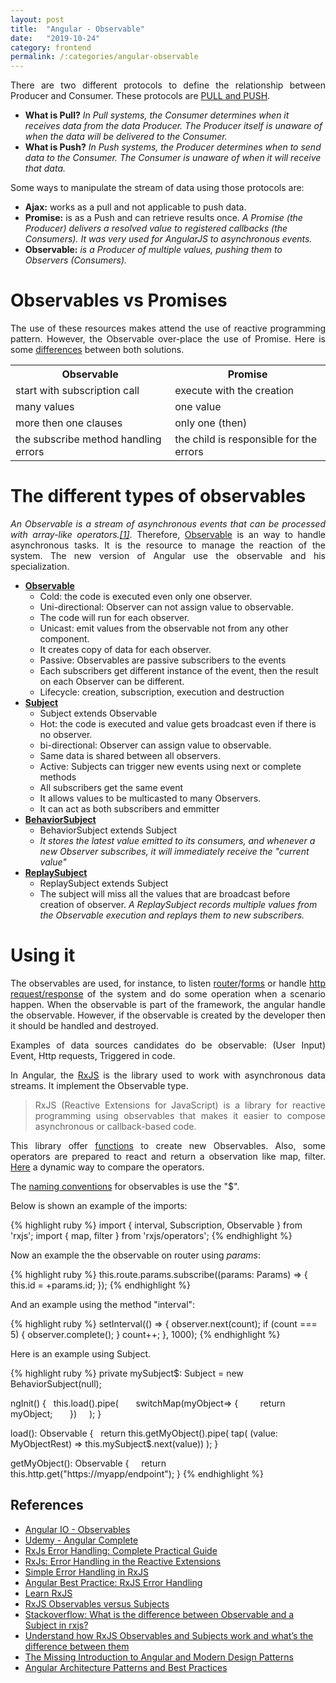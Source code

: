 ```yaml
---
layout: post
title:  "Angular - Observable"
date:   "2019-10-24"
category: frontend
permalink: /:categories/angular-observable
---
```


<p style="text-align: justify;">There are two different protocols to define the relationship between Producer and Consumer. These protocols are <a href="http://reactivex.io/rxjs/manual/overview.html#pull-versus-push">PULL and PUSH</a>. </p>

<ul>
  <li><b>What is Pull?</b> <em>In Pull systems, the Consumer determines when it receives data from the data Producer. The Producer itself is unaware of when the data will be delivered to the Consumer.</em></li>
  <li><b>What is Push?</b><em> In Push systems, the Producer determines when to send data to the Consumer. The Consumer is unaware of when it will receive that data.</em></li>
</ul>

<p>Some ways to manipulate the stream of data using those protocols are:</p>

<ul>
  <li><b>Ajax:</b> works as a pull and not applicable to push data.</li>
  <li><b>Promise:</b> is as a Push and can retrieve results once. <em>A Promise (the Producer) delivers a resolved value to registered callbacks (the Consumers). It was very used for AngularJS to asynchronous events.</em></li>
  <li><b>Observable:</b> <em>is a Producer of multiple values, pushing them to Observers (Consumers). </em>  </li>
</ul>

<h1>Observables vs Promises</h1>

<p style="text-align: justify;">The use of these resources makes attend the use of reactive programming pattern. However, the Observable over-place the use of Promise. Here is some <a href="https://angular.io/guide/comparing-observables#observables-compared-to-promises">differences</a> between both solutions.</p>

<table>
  <tr>
    <th>Observable</th>
    <th>Promise</th>
  </tr>
  <tr>
    <td>start with subscription call</td>
    <td>execute with the creation</td>
  </tr>
  <tr>
    <td>many values</td>
    <td>one value</td>
  </tr>
  <tr>
    <td>more then one clauses</td>
    <td>only one (then)</td>
  </tr>
  <tr>
    <td>the subscribe method handling errors</td>
    <td>the child is responsible for the errors</td>
  </tr>
</table>

<h1>The different types of observables</h1>

<p style="text-align: justify;"><em>An Observable is a stream of asynchronous events that can be processed with array-like operators.<a href="https://medium.com/ngx-rocket/the-missing-introduction-to-angular-and-modern-design-patterns-43e8815c2801">[1]</a></em>. Therefore, <a href="https://angular.io/guide/observables-in-angular#observables-in-angular">Observable</a> is an way to handle asynchronous tasks. It is the resource to manage the reaction of the system. The new version of Angular use the observable and his specialization. </p>

<ul>
  <li><b><a href="http://reactivex.io/rxjs/manual/overview.html#observable">Observable</a></b>
    <ul>
      <li>Cold: the code is executed even only one observer.</li>  
      <li>Uni-directional: Observer can not assign value to observable.</li>
      <li>The code will run for each observer.</li>      
      <li>Unicast: emit values from the observable not from any other component.</li>
      <li>It creates copy of data for each observer.</li>    
      <li>Passive: Observables are passive subscribers to the events</li>
      <li>Each subscribers get different instance of the event, then the result on each Observer can be different.</li>
      <li>Lifecycle: creation, subscription, execution and destruction</li>
    </ul>
  </li>
  <li><b><a href="http://reactivex.io/rxjs/manual/overview.html#subject">Subject</a></b>
    <ul>
      <li>Subject extends Observable</li>
      <li>Hot: the code is executed and value gets broadcast even if there is no observer.</li>
      <li>bi-directional: Observer can assign value to observable.</li>
      <li>Same data is shared between all observers.</li>
      <li>Active: Subjects can trigger new events using next or complete methods</li>      
      <li>All subscribers get the same event</li>
      <li>It allows values to be multicasted to many Observers. </li>
      <li> It can act as both subscribers and emmitter</li>
    </ul>
  </li>
  <li><b><a href="http://reactivex.io/rxjs/manual/overview.html#behaviorsubject">BehaviorSubject</a></b>
    <ul>
      <li>BehaviorSubject extends Subject</li>
      <li><em>It stores the latest value emitted to its consumers, and whenever a new Observer subscribes, it will immediately receive the "current value"</em></li>
    </ul>
  </li>
  <li><b><a href="http://reactivex.io/rxjs/manual/overview.html#replaysubject">ReplaySubject</a></b>
    <ul>
      <li>ReplaySubject extends Subject</li>
      <li>The subject will miss all the values that are broadcast before creation of observer. <em>A ReplaySubject records multiple values from the Observable execution and replays them to new subscribers.</em></li>
    </ul>
  </li>
</ul>

<h1>Using it</h1>

<p style="text-align: justify;">The observables are used, for instance, to listen <a href="https://angular.io/guide/observables-in-angular#router">router</a>/<a href="https://angular.io/guide/observables-in-angular#reactive-forms">forms</a> or handle <a href="https://angular.io/guide/observables-in-angular#http">http request/response</a> of the system and do some operation when a scenario happen. When the observable is part of the framework, the angular handle the observable. However, if the observable is created by the developer then it should be handled and destroyed.</p>

<p style="text-align: justify;">Examples of data sources candidates do be observable: (User Input) Event, Http requests, Triggered in code.</p>

<p style="text-align: justify;">In Angular, the <a href="https://angular.io/guide/rx-library#the-rxjs-library">RxJS</a> is the library used to work with asynchronous data streams. It implement the Observable type.</p>

<blockquote>
<p style="text-align: justify;">RxJS (Reactive Extensions for JavaScript) is a library for reactive programming using observables that makes it easier to compose asynchronous or callback-based code.</p>
</blockquote>

<p style="text-align: justify;">This library offer <a href="https://angular.io/guide/rx-library#observable-creation-functions">functions</a> to create new Observables. Also, some operators are prepared to react and return a observation like map, filter. <a href="https://rxmarbles.com/">Here</a> a dynamic way to compare the operators.</p>

<p>The <a href="https://angular.io/guide/rx-library#naming-conventions-for-observables">naming conventions</a> for observables is use the "$".</p>

Below is shown an example of the imports:

{% highlight ruby %}
import { interval, Subscription, Observable } from 'rxjs';
import { map, filter } from 'rxjs/operators';
{% endhighlight %}

Now an example the the observable on router using <em>params</em>:

{% highlight ruby %}
this.route.params.subscribe((params: Params) => {
    this.id = +params.id;
});
{% endhighlight %}

And an example using the method "interval":

{% highlight ruby %}
setInterval(() => {
    observer.next(count);
    if (count === 5) {
        observer.complete();
    }
    count++;
}, 1000);
{% endhighlight %}

Here is an example using Subject.

{% highlight ruby %}
private mySubject$: Subject<MyObjectRest> = new BehaviorSubject(null);

ngInit() {
  this.load().pipe(
      switchMap(myObject=> {
        return myObject;
      })
    );
}

load(): Observable<MyObjectRest> {
   return this.getMyObject().pipe(
      tap(
        (value: MyObjectRest) => this.mySubject$.next(value))
      );
}

getMyObject(): Observable<MyObjectRest> {
    return this.http.get<MyObjectRest>("https://myapp/endpoint");
}
{% endhighlight %}



<h2>References</h2>
<ul>
  <li><a href="https://angular.io/guide/observables">Angular IO - Observables</a></li>
	<li><a href="https://www.udemy.com/course/the-complete-guide-to-angular-2/learn/lecture/6656450?start=0#overview">Udemy - Angular Complete</a></li>
  <li><a href="https://blog.angular-university.io/rxjs-error-handling/">RxJs Error Handling: Complete Practical Guide</a></li>
  <li><a href="https://xgrommx.github.io/rx-book/content/getting_started_with_rxjs/creating_and_querying_observable_sequences/error_handling.html">RxJs: Error Handling in the Reactive Extensions</a></li>
  <li><a href="https://alligator.io/rxjs/simple-error-handling/l">Simple Error Handling in RxJS</a></li>
  <li><a href="https://www.intertech.com/Blog/angular-best-practice-rxjs-error-handling/">Angular Best Practice: RxJS Error Handling</a></li>
  <li><a href="https://www.learnrxjs.io/">Learn RxJS</a></li>
  <li><a href="https://coryrylan.com/blog/rxjs-observables-versus-subjects">RxJS Observables versus Subjects</a></li>
  <li><a href="https://stackoverflow.com/questions/47537934/what-is-the-difference-between-observable-and-a-subject-in-rxjs">Stackoverflow: What is the difference between Observable and a Subject in rxjs?</a></li>
  <li><a href="https://medium.com/duomly-blockchain-online-courses/understand-how-rxjs-observables-and-subjects-work-and-whats-the-difference-between-them-13d9b047dd94">Understand how RxJS Observables and Subjects work and what’s the difference between them</a></li>
  <li><a href="https://medium.com/ngx-rocket/the-missing-introduction-to-angular-and-modern-design-patterns-43e8815c2801">The Missing Introduction to Angular and Modern Design Patterns</a></li>
  <li><a href="https://dev-academy.com/angular-architecture-best-practices/">Angular Architecture Patterns and Best Practices</a></li>
</ul>
